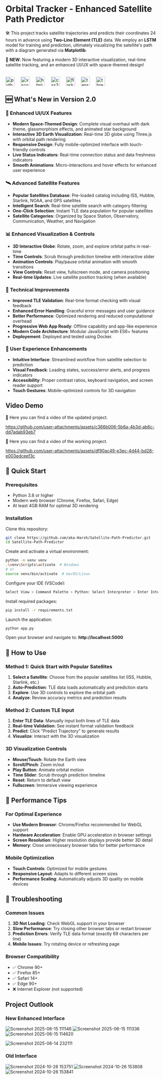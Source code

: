 <!-- # Satellite Path Predictor

🛠️ This project tracks satellite trajectories and predicts their coordinates 24 hours in advance using **Two-Line Element (TLE)** data. We employ an **LSTM** model for training and prediction, ultimately visualizing the satellite's path with a diagram generated via **Matplotlib**.<br>
<br><img src="https://cdn.jsdelivr.net/gh/devicons/devicon/icons/python/python-original.svg" height="30" alt="python logo"  />
<img width="12" />
<img src="https://upload.wikimedia.org/wikipedia/commons/thumb/5/53/OpenCV_Logo_with_text.png/487px-OpenCV_Logo_with_text.png" height="30" alt="vscode logo"  />
<img width="12" />
<img src="https://cdn.jsdelivr.net/gh/devicons/devicon/icons/html5/html5-original.svg" height="30" alt="html5 logo"  />
<img width="12" />
<img src="https://cdn.jsdelivr.net/gh/devicons/devicon/icons/css3/css3-original.svg" height="30" alt="css3 logo"  />
<img width="12" />
<img src="https://www.pngfind.com/pngs/m/128-1286693_flask-framework-logo-svg-hd-png-download.png" height="30" alt="flask logo"  />
<img width="12" />
<img src="https://cdn.jsdelivr.net/gh/devicons/devicon/icons/tensorflow/tensorflow-original.svg" height="30" alt="tensorflow logo"  />

## Video Demo
🎥 Here you can find a video of the working project.

https://github.com/user-attachments/assets/df90ac49-e3ec-4d44-bd28-e003edceef3c


## Deployment

To run this project first clone this repository using:

```bash
  git clone https://github.com/aka-Harsh/Satellite-Path-Predictor.git
```
Locate this repository using terminal and then create a virtual enviroment and activate it:

```bash
  python -m venv venv
  .\venv\Scripts\activate
```
Perform this in your VScode editor to select python intepreter:
```bash
  Select View > Command Palette > Python: Select Interpreter > Enter Interpreter path > venv > Script > python.exe
```

Install all the required packages:
```bash
  pip install -r requirements.txt
```

Finally run the app.py file:
```bash
  python app.py
```

Open a web browser and go to http://localhost:5000

## Project Outlook
<br>

![Screenshot 2024-10-26 153751](https://github.com/user-attachments/assets/76bb503b-f5f9-4ea5-a2c0-81323057c2c0)
![Screenshot 2024-10-26 153808](https://github.com/user-attachments/assets/ed13f1e2-3b59-4eca-a7a2-1c90aaf18306)
![Screenshot 2024-10-26 153841](https://github.com/user-attachments/assets/e0aeec69-03cb-40de-a12d-e741bea30ffa) -->


# Orbital Tracker - Enhanced Satellite Path Predictor

🛠️ This project tracks satellite trajectories and predicts their coordinates 24 hours in advance using **Two-Line Element (TLE)** data. We employ an **LSTM** model for training and prediction, ultimately visualizing the satellite's path with a diagram generated via **Matplotlib**. 

🚀 **NEW**: Now featuring a modern 3D interactive visualization, real-time satellite tracking, and an enhanced UI/UX with space-themed design!

<br><img src="https://cdn.jsdelivr.net/gh/devicons/devicon/icons/python/python-original.svg" height="30" alt="python logo"  />
<img width="12" />
<img src="https://upload.wikimedia.org/wikipedia/commons/thumb/5/53/OpenCV_Logo_with_text.png/487px-OpenCV_Logo_with_text.png" height="30" alt="vscode logo"  />
<img width="12" />
<img src="https://cdn.jsdelivr.net/gh/devicons/devicon/icons/html5/html5-original.svg" height="30" alt="html5 logo"  />
<img width="12" />
<img src="https://cdn.jsdelivr.net/gh/devicons/devicon/icons/css3/css3-original.svg" height="30" alt="css3 logo"  />
<img width="12" />
<img src="https://www.pngfind.com/pngs/m/128-1286693_flask-framework-logo-svg-hd-png-download.png" height="30" alt="flask logo"  />
<img width="12" />
<img src="https://cdn.jsdelivr.net/gh/devicons/devicon/icons/tensorflow/tensorflow-original.svg" height="30" alt="tensorflow logo"  />
<img width="12" />
<img src="https://threejs.org/files/favicon.ico" height="30" alt="threejs logo"  />

## 🆕 What's New in Version 2.0

### 🌟 Enhanced UI/UX Features
- **Modern Space-Themed Design**: Complete visual overhaul with dark theme, glassmorphism effects, and animated star background
- **Interactive 3D Earth Visualization**: Real-time 3D globe using Three.js with orbital path rendering
- **Responsive Design**: Fully mobile-optimized interface with touch-friendly controls
- **Live Status Indicators**: Real-time connection status and data freshness indicators
- **Smooth Animations**: Micro-interactions and hover effects for enhanced user experience

### 🛰️ Advanced Satellite Features
- **Popular Satellites Database**: Pre-loaded catalog including ISS, Hubble, Starlink, NOAA, and GPS satellites
- **Intelligent Search**: Real-time satellite search with category filtering
- **One-Click Selection**: Instant TLE data population for popular satellites
- **Satellite Categories**: Organized by Space Station, Observatory, Communication, Weather, and Navigation

### 📊 Enhanced Visualization & Controls
- **3D Interactive Globe**: Rotate, zoom, and explore orbital paths in real-time
- **Time Controls**: Scrub through prediction timeline with interactive slider
- **Animation Controls**: Play/pause orbital animation with smooth transitions
- **View Controls**: Reset view, fullscreen mode, and camera positioning
- **Real-time Updates**: Live satellite position tracking (when available)

### 🔧 Technical Improvements
- **Improved TLE Validation**: Real-time format checking with visual feedback
- **Enhanced Error Handling**: Graceful error messages and user guidance
- **Better Performance**: Optimized rendering and reduced computational overhead
- **Progressive Web App Ready**: Offline capability and app-like experience
- **Modern Code Architecture**: Modular JavaScript with ES6+ features
- **Deployement**: Deployed and tested using Docker.

### 📱 User Experience Enhancements
- **Intuitive Interface**: Streamlined workflow from satellite selection to prediction
- **Visual Feedback**: Loading states, success/error alerts, and progress indicators
- **Accessibility**: Proper contrast ratios, keyboard navigation, and screen reader support
- **Touch Gestures**: Mobile-optimized controls for 3D navigation

## Video Demo
🎥 Here you can find a video of the updated project.

https://github.com/user-attachments/assets/c366b006-5b6a-4b3d-ab6c-dd7adab93eb7

🎥 Here you can find a video of the working project.

https://github.com/user-attachments/assets/df90ac49-e3ec-4d44-bd28-e003edceef3c

## 🚀 Quick Start

### Prerequisites
- Python 3.8 or higher
- Modern web browser (Chrome, Firefox, Safari, Edge)
- At least 4GB RAM for optimal 3D rendering

### Installation

Clone this repository:
```bash
git clone https://github.com/aka-Harsh/Satellite-Path-Predictor.git
cd Satellite-Path-Predictor
```

Create and activate a virtual environment:
```bash
python -m venv venv
.\venv\Scripts\activate  # Windows
# or
source venv/bin/activate  # macOS/Linux
```

Configure your IDE (VSCode):
```bash
Select View > Command Palette > Python: Select Interpreter > Enter Interpreter path > venv > Scripts > python.exe
```

Install required packages:
```bash
pip install -r requirements.txt
```

Launch the application:
```bash
python app.py
```

Open your browser and navigate to: **http://localhost:5000**

## 🎯 How to Use

### Method 1: Quick Start with Popular Satellites
1. **Select a Satellite**: Choose from the popular satellites list (ISS, Hubble, Starlink, etc.)
2. **Auto-Prediction**: TLE data loads automatically and prediction starts
3. **Explore**: Use 3D controls to explore the orbital path
4. **Analyze**: Review accuracy metrics and prediction results

### Method 2: Custom TLE Input
1. **Enter TLE Data**: Manually input both lines of TLE data
2. **Real-time Validation**: See instant format validation feedback
3. **Predict**: Click "Predict Trajectory" to generate results
4. **Visualize**: Interact with the 3D visualization

### 3D Visualization Controls
- **Mouse/Touch**: Rotate the Earth view
- **Scroll/Pinch**: Zoom in/out
- **Play Button**: Animate orbital motion
- **Time Slider**: Scrub through prediction timeline
- **Reset**: Return to default view
- **Fullscreen**: Immersive viewing experience


## 🚀 Performance Tips

### For Optimal Experience
- **Use Modern Browser**: Chrome/Firefox recommended for WebGL support
- **Hardware Acceleration**: Enable GPU acceleration in browser settings
- **Screen Resolution**: Higher resolution displays provide better 3D detail
- **Memory**: Close unnecessary browser tabs for better performance

### Mobile Optimization
- **Touch Controls**: Optimized for mobile gestures
- **Responsive Layout**: Adapts to different screen sizes
- **Performance Scaling**: Automatically adjusts 3D quality on mobile devices

## 🐛 Troubleshooting

### Common Issues
1. **3D Not Loading**: Check WebGL support in your browser
2. **Slow Performance**: Try closing other browser tabs or restart browser
3. **Prediction Errors**: Verify TLE data format (exactly 69 characters per line)
4. **Mobile Issues**: Try rotating device or refreshing page

### Browser Compatibility
- ✅ Chrome 90+
- ✅ Firefox 85+
- ✅ Safari 14+
- ✅ Edge 90+
- ❌ Internet Explorer (not supported)

## Project Outlook

### New Enhanced Interface

![Screenshot 2025-06-15 111146](https://github.com/user-attachments/assets/8c284af6-ae3b-4aad-ab33-b711fc145457)
![Screenshot 2025-06-15 111336](https://github.com/user-attachments/assets/1e3f3542-80ff-4bd2-891d-4c7be55bb7f7)
![Screenshot 2025-06-15 114620](https://github.com/user-attachments/assets/9a8c4527-4cf4-4831-a978-f2d6204b253c)

![Screenshot 2025-06-14 232111](https://github.com/user-attachments/assets/3c4101f1-acd0-40e7-9c51-cc1fcc28ceda)




### Old Interface
![Screenshot 2024-10-26 153751](https://github.com/user-attachments/assets/76bb503b-f5f9-4ea5-a2c0-81323057c2c0)
![Screenshot 2024-10-26 153808](https://github.com/user-attachments/assets/ed13f1e2-3b59-4eca-a7a2-1c90aaf18306)
![Screenshot 2024-10-26 153841](https://github.com/user-attachments/assets/e0aeec69-03cb-40de-a12d-e741bea30ffa)


